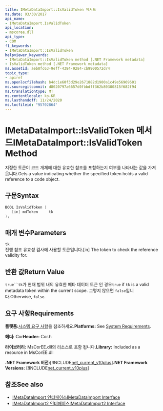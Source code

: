 ```yaml
---
title: IMetaDataImport::IsValidToken 메서드
ms.date: 03/30/2017
api_name:
- IMetaDataImport.IsValidToken
api_location:
- mscoree.dll
api_type:
- COM
f1_keywords:
- IMetaDataImport::IsValidToken
helpviewer_keywords:
- IMetaDataImport::IsValidToken method [.NET Framework metadata]
- IsValidToken method [.NET Framework metadata]
ms.assetid: aeb0fc63-9eff-4384-9284-cb9900572d74
topic_type:
- apiref
ms.openlocfilehash: b4dc1e60f3d29e2671882d1900a1c49e56969601
ms.sourcegitcommit: d8020797a6657d0fbbdff362b80300815f682f94
ms.translationtype: MT
ms.contentlocale: ko-KR
ms.lasthandoff: 11/24/2020
ms.locfileid: "95702864"
---
```

# <a name="imetadataimportisvalidtoken-method"></a><span data-ttu-id="1a07d-102">IMetaDataImport::IsValidToken 메서드</span><span class="sxs-lookup"><span data-stu-id="1a07d-102">IMetaDataImport::IsValidToken Method</span></span>

<span data-ttu-id="1a07d-103">지정한 토큰이 코드 개체에 대한 유효한 참조를 포함하는지 여부를 나타내는 값을 가져옵니다.</span><span class="sxs-lookup"><span data-stu-id="1a07d-103">Gets a value indicating whether the specified token holds a valid reference to a code object.</span></span>  
  
## <a name="syntax"></a><span data-ttu-id="1a07d-104">구문</span><span class="sxs-lookup"><span data-stu-id="1a07d-104">Syntax</span></span>  
  
```cpp  
BOOL IsValidToken (  
   [in] mdToken     tk  
);  
```  
  
## <a name="parameters"></a><span data-ttu-id="1a07d-105">매개 변수</span><span class="sxs-lookup"><span data-stu-id="1a07d-105">Parameters</span></span>  

 `tk`  
 <span data-ttu-id="1a07d-106">진행 참조 유효성 검사에 사용할 토큰입니다.</span><span class="sxs-lookup"><span data-stu-id="1a07d-106">[in] The token to check the reference validity for.</span></span>  
  
## <a name="return-value"></a><span data-ttu-id="1a07d-107">반환 값</span><span class="sxs-lookup"><span data-stu-id="1a07d-107">Return Value</span></span>  

 <span data-ttu-id="1a07d-108">`true``tk`가 현재 범위 내의 유효한 메타 데이터 토큰 인 경우</span><span class="sxs-lookup"><span data-stu-id="1a07d-108">`true` if `tk` is a valid metadata token within the current scope.</span></span> <span data-ttu-id="1a07d-109">그렇지 않으면 `false`입니다.</span><span class="sxs-lookup"><span data-stu-id="1a07d-109">Otherwise, `false`.</span></span>  
  
## <a name="requirements"></a><span data-ttu-id="1a07d-110">요구 사항</span><span class="sxs-lookup"><span data-stu-id="1a07d-110">Requirements</span></span>  

 <span data-ttu-id="1a07d-111">**플랫폼:**[시스템 요구 사항](../../get-started/system-requirements.md)을 참조하세요.</span><span class="sxs-lookup"><span data-stu-id="1a07d-111">**Platforms:** See [System Requirements](../../get-started/system-requirements.md).</span></span>  
  
 <span data-ttu-id="1a07d-112">**헤더:** Cor</span><span class="sxs-lookup"><span data-stu-id="1a07d-112">**Header:** Cor.h</span></span>  
  
 <span data-ttu-id="1a07d-113">**라이브러리:** MsCorEE.dll의 리소스로 포함 됩니다.</span><span class="sxs-lookup"><span data-stu-id="1a07d-113">**Library:** Included as a resource in MsCorEE.dll</span></span>  
  
 <span data-ttu-id="1a07d-114">**.NET Framework 버전:**[!INCLUDE[net_current_v10plus](../../../../includes/net-current-v10plus-md.md)]</span><span class="sxs-lookup"><span data-stu-id="1a07d-114">**.NET Framework Versions:** [!INCLUDE[net_current_v10plus](../../../../includes/net-current-v10plus-md.md)]</span></span>  
  
## <a name="see-also"></a><span data-ttu-id="1a07d-115">참조</span><span class="sxs-lookup"><span data-stu-id="1a07d-115">See also</span></span>

- [<span data-ttu-id="1a07d-116">IMetaDataImport 인터페이스</span><span class="sxs-lookup"><span data-stu-id="1a07d-116">IMetaDataImport Interface</span></span>](imetadataimport-interface.md)
- [<span data-ttu-id="1a07d-117">IMetaDataImport2 인터페이스</span><span class="sxs-lookup"><span data-stu-id="1a07d-117">IMetaDataImport2 Interface</span></span>](imetadataimport2-interface.md)
